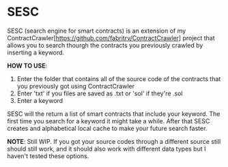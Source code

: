 # SESC
SESC (search engine for smart contracts) is an extension of my ContractCrawler[https://github.com/fabritrv/ContractCrawler] project that allows you to search thourgh the contracts you previously crawled by inserting a keyword.

**HOW TO USE**:
1. Enter the folder that contains all of the source code of the contracts that you previously got using ContractCrawler
2. Enter 'txt' if you files are saved as .txt or 'sol' if they're .sol
3. Enter a keyword

SESC will the return a list of smart contracts that include your keyword. The first time you search for a keyword it might take a while. After that SESC creates and alphabetical local cache to make your future search faster.

**NOTE**:
Still WIP. If you got your source codes through a different source still should still work, and it should also work with different data types but I haven't tested these options.

